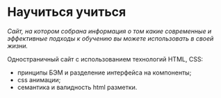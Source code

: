 # Научиться учиться
*Сайт, на котором собрана информация о том какие современные и эффективные подходы к обучению вы можете использовать в своей жизни.*  

Одностраничный сайт с использованием технологий HTML, CSS:
* принципы БЭМ и разделение интерфейса на компоненты;
* css анимации;
* семантика и валидность html разметки.
